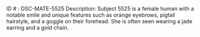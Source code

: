ID # : DSC-MATE-5525
Description: Subject 5525 is a female human with a notable smile and unique features such as orange eyebrows, pigtail hairstyle, and a goggle on their forehead. She is often seen wearing a jade earring and a gold chain.